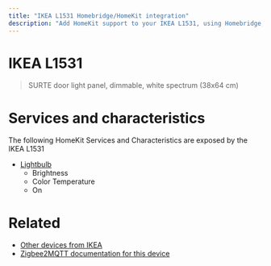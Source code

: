 ```yaml
---
title: "IKEA L1531 Homebridge/HomeKit integration"
description: "Add HomeKit support to your IKEA L1531, using Homebridge, Zigbee2MQTT and homebridge-z2m."
---
```

<!---
This file has been GENERATED using src/docgen/docgen.ts
DO NOT EDIT THIS FILE MANUALLY!
-->
# IKEA L1531
> SURTE door light panel, dimmable, white spectrum (38x64 cm)


# Services and characteristics
The following HomeKit Services and Characteristics are exposed by
the IKEA L1531

* [Lightbulb](../../light.md)
  * Brightness
  * Color Temperature
  * On


# Related
* [Other devices from IKEA](../index.md#ikea)
* [Zigbee2MQTT documentation for this device](https://www.zigbee2mqtt.io/devices/L1531.html)
